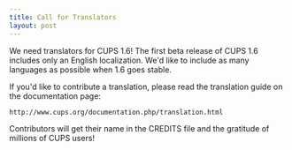 ```yaml
---
title: Call for Translators
layout: post
---
```


We need translators for CUPS 1.6! The first beta release of CUPS 1.6 includes only an English localization. We'd like to include as many languages as possible when 1.6 goes stable.

If you'd like to contribute a translation, please read the translation guide on the documentation page:

    http://www.cups.org/documentation.php/translation.html

Contributors will get their name in the CREDITS file and the gratitude of millions of CUPS users!
